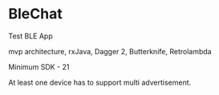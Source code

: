 # BleChat
Test BLE App

mvp architecture, rxJava, Dagger 2, Butterknife, Retrolambda 

Minimum SDK - 21 

At least one device has to support multi advertisement. 


